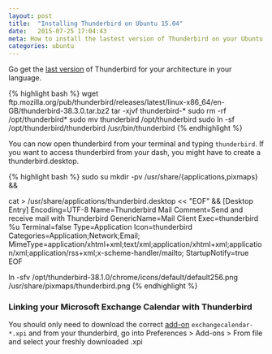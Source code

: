 ```yaml
---
layout: post
title:  "Installing Thunderbird on Ubuntu 15.04"
date:   2015-07-25 17:04:43
meta: How to install the lastest version of Thunderbird on your Ubuntu
categories: ubuntu
---
```

Go get the [last version] of Thunderbird for your architecture in your language.

{% highlight bash %}
wget ftp.mozilla.org/pub/thunderbird/releases/latest/linux-x86_64/en-GB/thunderbird-38.3.0.tar.bz2
tar -xjvf thunderbird-*
sudo rm -rf /opt/thunderbird*
sudo mv thunderbird /opt/thunderbird
sudo ln -sf /opt/thunderbird/thunderbird /usr/bin/thunderbird
{% endhighlight %}

You can now open thunderbird from your terminal and typing `thunderbird`.
If you want to access thunderbird from your dash, you might have to create a thunderbird.desktop.

{% highlight bash %}
sudo su
mkdir -pv /usr/share/{applications,pixmaps} &&

cat > /usr/share/applications/thunderbird.desktop << "EOF" &&
[Desktop Entry]
Encoding=UTF-8
Name=Thunderbird Mail
Comment=Send and receive mail with Thunderbird
GenericName=Mail Client
Exec=thunderbird %u
Terminal=false
Type=Application
Icon=thunderbird
Categories=Application;Network;Email;
MimeType=application/xhtml+xml;text/xml;application/xhtml+xml;application/xml;application/rss+xml;x-scheme-handler/mailto;
StartupNotify=true
EOF

ln -sfv /opt/thunderbird-38.1.0/chrome/icons/default/default256.png /usr/share/pixmaps/thunderbird.png
{% endhighlight %}

### Linking your Microsoft Exchange Calendar with Thunderbird

You should only need to download the correct [add-on] `exchangecalendar-*.xpi` and from your thunderbird, go into Preferences > Add-ons > From file and select your freshly downloaded .xpi

[last version]: http://ftp.mozilla.org/pub/mozilla.org/thunderbird/releases/latest/
[add-on]: https://github.com/Ericsson/exchangecalendar/releases
